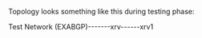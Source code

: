Topology looks something like this during testing phase:


Test Network (EXABGP)-------xrv------xrv1
